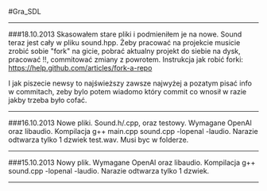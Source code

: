 #Gra_SDL

----------------

###18.10.2013
Skasowałem stare pliki i podmieniłem je na nowe. Sound teraz jest cały w pliku sound.hpp. Żeby pracować na projekcie musicie 
zrobić sobie "fork" na gicie, pobrać aktualny projekt do siebie na dysk, pracować !!, commitować zmiany z powrotem. Instrukcja
jak robić forki: https://help.github.com/articles/fork-a-repo

I jak piszecie newsy to najświeższy zawsze najwyżej a pozatym pisać info w commitach, zeby bylo potem wiadomo który commit co wnosił 
w razie jakby trzeba było cofać. 

----------------

###16.10.2013
Nowe pliki. Sound.h/.cpp, oraz testowy. Wymagane OpenAl oraz libaudio. 
Kompilacja g++ main.cpp sound.cpp -lopenal -laudio. Narazie odtwarza tylko 1 dzwiek test.wav. Musi byc w folderze.

-----------------

###15.10.2013
Nowy plik. Wymagane OpenAl oraz libaudio. Kompilacja g++ sound.cpp -lopenal -laudio. Narazie odtwarza tylko 1 dzwiek.

-----------------


